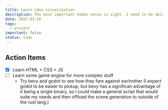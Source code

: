 ```yaml
---
title: Learn idea visualization
description: The most important human sense is sight. I need to be able to leverage the visual aspect of data
date: 2025-03-20
tags:
  - project
important: false
status: todo
---
```


## Action Items

- [x] Learn HTML + CSS + JS
- [ ] Learn some game engine for more complex stuff
    - Try bevy and godot to see how they fare against eachother (I expect godot to be easier to pickup, but bevy has a significan advantage of it being a single binary, so I could make a general script that would suite my needs and then offload the scene generation to outside of the rust lang.)
